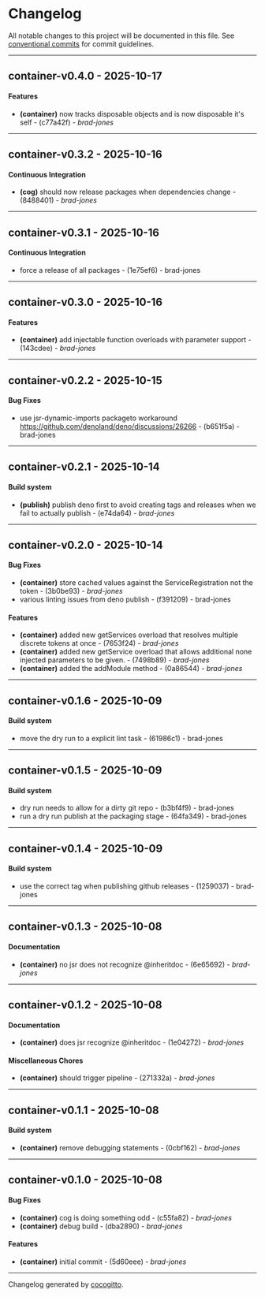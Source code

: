 # Changelog
All notable changes to this project will be documented in this file. See [conventional commits](https://www.conventionalcommits.org/) for commit guidelines.

- - -
## container-v0.4.0 - 2025-10-17
#### Features
- **(container)** now tracks disposable objects and is now disposable it's self - (c77a42f) - *brad-jones*

- - -

## container-v0.3.2 - 2025-10-16
#### Continuous Integration
- **(cog)** should now release packages when dependencies change - (8488401) - *brad-jones*

- - -

## container-v0.3.1 - 2025-10-16
#### Continuous Integration
- force a release of all packages - (1e75ef6) - brad-jones

- - -

## container-v0.3.0 - 2025-10-16
#### Features
- **(container)** add injectable function overloads with parameter support - (143cdee) - *brad-jones*

- - -

## container-v0.2.2 - 2025-10-15
#### Bug Fixes
- use jsr-dynamic-imports packageto workaround https://github.com/denoland/deno/discussions/26266 - (b651f5a) - brad-jones

- - -

## container-v0.2.1 - 2025-10-14
#### Build system
- **(publish)** publish deno first to avoid creating tags and releases when we fail to actually publish - (e74da64) - *brad-jones*

- - -

## container-v0.2.0 - 2025-10-14
#### Bug Fixes
- **(container)** store cached values against the ServiceRegistration not the token - (3b0be93) - *brad-jones*
- various linting issues from deno publish - (f391209) - brad-jones
#### Features
- **(container)** added new getServices overload that resolves multiple discrete tokens at once - (7653f24) - *brad-jones*
- **(container)** added new getService overload that allows additional none injected parameters to be given. - (7498b89) - *brad-jones*
- **(container)** added the addModule method - (0a86544) - *brad-jones*

- - -

## container-v0.1.6 - 2025-10-09
#### Build system
- move the dry run to a explicit lint task - (61986c1) - brad-jones

- - -

## container-v0.1.5 - 2025-10-09
#### Build system
- dry run needs to allow for a dirty git repo - (b3bf4f9) - brad-jones
- run a dry run publish at the packaging stage - (64fa349) - brad-jones

- - -

## container-v0.1.4 - 2025-10-09
#### Build system
- use the correct tag when publishing github releases - (1259037) - brad-jones

- - -

## container-v0.1.3 - 2025-10-08
#### Documentation
- **(container)** no jsr does not recognize @inheritdoc - (6e65692) - *brad-jones*

- - -

## container-v0.1.2 - 2025-10-08
#### Documentation
- **(container)** does jsr recognize @inheritdoc - (1e04272) - *brad-jones*
#### Miscellaneous Chores
- **(container)** should trigger pipeline - (271332a) - *brad-jones*

- - -

## container-v0.1.1 - 2025-10-08
#### Build system
- **(container)** remove debugging statements - (0cbf162) - *brad-jones*

- - -

## container-v0.1.0 - 2025-10-08
#### Bug Fixes
- **(container)** cog is doing something odd - (c55fa82) - *brad-jones*
- **(container)** debug build - (dba2890) - *brad-jones*
#### Features
- **(container)** initial commit - (5d60eee) - *brad-jones*

- - -

Changelog generated by [cocogitto](https://github.com/cocogitto/cocogitto).